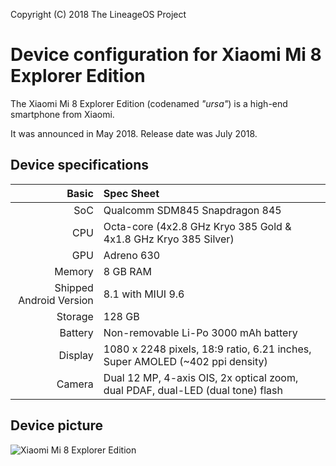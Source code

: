 Copyright (C) 2018 The LineageOS Project

Device configuration for Xiaomi Mi 8 Explorer Edition
=========================================

The Xiaomi Mi 8 Explorer Edition (codenamed _"ursa"_) is a high-end smartphone from Xiaomi.

It was announced in May 2018. Release date was July 2018.

## Device specifications

Basic   | Spec Sheet
-------:|:-------------------------
SoC     | Qualcomm SDM845 Snapdragon 845
CPU     | Octa-core (4x2.8 GHz Kryo 385 Gold & 4x1.8 GHz Kryo 385 Silver)
GPU     | Adreno 630
Memory  | 8 GB RAM
Shipped Android Version | 8.1 with MIUI 9.6
Storage | 128 GB
Battery | Non-removable Li-Po 3000 mAh battery
Display | 1080 x 2248 pixels, 18:9 ratio, 6.21 inches, Super AMOLED (~402 ppi density)
Camera  | Dual 12 MP, 4-axis OIS, 2x optical zoom, dual PDAF, dual-LED (dual tone) flash

## Device picture

![Xiaomi Mi 8 Explorer Edition](https://xiaomi-mi.com/uploads/CatalogueImage/Mi_8_screen_fingerprint_%20(10)_17173_1537435846.jpg "Xiaomi Mi 8 Explorer Edition in black")
